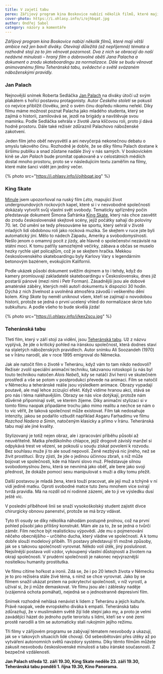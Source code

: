 ```yaml
---
title: V zajetí tabu
perex: Zářijový program kina Boskovice nabízí několik filmů, které mají větší ambice než jen bavit diváky. Otevírají důležitá (až nepříjemná) témata a rozhodně stojí za to jim věnovat pozornost.
cover-photo: https://i.ohlasy.info/i/ojhbqat.jpg
author: Ondřej Sabol
category: názory a komentáře
---
```


*Zářijový program kina Boskovice nabízí několik filmů, které mají větší ambice než jen bavit diváky. Otevírají důležitá (až nepříjemná) témata a rozhodně stojí za to jim věnovat pozornost. Dva z nich se obracejí do naší nedávné minulosti – hraný film o dobrovolné oběti Jana Palacha a dokument o zrodu skateboardingu za normalizace. Dále se budu věnovat animovanému filmu Teheránská tabu, svědectví o světě svázaném náboženskými pravidly.*

### Jan Palach

Nejnovější snímek Roberta Sedláčka [Jan Palach](https://www.csfd.cz/film/541173-jan-palach/prehled/) na diváky útočí už svým plakátem s hořící postavou protagonisty. Autor *Českého století* se pokusil co nejvíce přiblížit člověku, jenž o svém činu dopředu nikomu neřekl. Díky filmu máme možnost poznat Palacha jako mladého studenta, který se zajímá o historii, zamilovává se, jezdí na brigády a navštěvuje svou maminku. Podle Sedláčka sehrála v životě Jana klíčovou roli, proto jí dává hodně prostoru. Dále také režisér zdůraznil Palachovo náboženské zakotvení.

Jeden film jeho oběť nevysvětlí a ani nevyčerpá nekonečnou debatu o smyslu takového činu. Rozhodně je dobře, že se díky filmu Palach dostane k širšímu publiku a snad zůstane nadále živý v nás samých. V boskovickém kině se *Jan Palach* bude promítat opakovaně a v celostátních médiích dostal mnoho prostoru, proto se v následujícím textu zaměřím na filmy, které máte šanci vidět jen jediný večer.

{% photo src="https://i.ohlasy.info/i/ojhbqat.jpg" %}

### King Skate

[Minule](http://www.ohlasy.info/clanky/2018/08/kino.html) jsem upozorňoval na ruský film *Léto*, mapující život undergroundových rockových kapel, které si i v nesvobodné společnosti dokázaly vytvořit svůj vlastní svět svobody. Tematicky spřízněný počin představuje dokument Šimona Šafránka [King Skate](https://www.csfd.cz/film/624383-king-skate/prehled/), který nás chce zasvětit do zrodu československé skejtové scény, jejíž počátky sahají do poloviny 70. let. Od umění se tedy přesouváme ke sportu, který sehrál v životě mladých lidí obdobnou roli jako rocková muzika. Se skejtem v ruce jste byli automatický jiní. Mělo to nádech Západu, Ameriky a svobodomyslnosti. Nešlo jenom o omamný pocit z jízdy, ale hlavně o společenství nezávislé na státní moci. K tomu patřily samozřejmě večírky, zábava a občas se muselo hezky rychle ujet policajtům, což je se skejtem hračka. Mekkou československého skateboardingu byly Karlovy Vary s legendárním betonovým bazénem, evokujícím Kalifornii.

Podle ukázek působí dokument svěžím dojmem a to i tehdy, když do kamery promlouvají zakladatelé skateboardingu v Československu, dnes již postarší pánové (mezi nimi i Petr Forman). Zásadnější jsou ale dobové amatérské záběry, kterých měli autoři dokumentu k dispozici 30 hodin. Dýchá z nich živelnost a uvolněná atmosféra závodů i veškerého dění kolem. *King Skate* by neměl uniknout všem, kteří se zajímají o novodobou historii, protože se jedná o první ucelený vhled do normalizace skrze tuto subkulturu. A podle všeho to bude skvělá jízda!

{% photo src="https://i.ohlasy.info/i/kex2scu.jpg" %}

### Teheránská tabu

Třetí film, který v září stojí za vidění, jsou [Teheránská tabu](https://www.csfd.cz/film/514475-teheranska-tabu/prehled/). Už z názvu vyplývá, že jde o kritický pohled na íránskou společnost, která dodnes staví na staletých náboženských pravidlech. Autor snímku Ali Soozandeh (1970) se v Íránu narodil, ale v roce 1995 emigroval do Německa.

Jak ale natočit film o životě v Teheránu, když vám to tam nikdo nedovolí? Režisér zvolil speciální animační techniku, takzvanou rotoskopii (u nás byl touto technikou natočen *Alois Nebel*), kdy se natáčí živí herci ve skutečném prostředí a vše se potom v postprodukci převede na animaci. Film se natočil v Německu a teheránské reálie jsou výsledkem animace. Obrazy vypadají poutavě, ale mají lehce zcizující efekt. Když vidíme hranou akci, stává se pro nás i téma naléhavějším. Obrazy se nás více dotýkají, protože nám důvěrně připomínají svět, ve kterém žijeme. Díky animační stylizaci si v tomto filmu naopak připadáme trochu jako mimo realitu a nechce se nám o to víc věřit, že taková společnost může existovat. Film tak nedosahuje intenzity, jakou se podařilo vzbudit například Asgaru Farhadímu ve filmu *Rozchod Nadera a Simin*, natočeným klasicky a přímo v Íránu. Teheránská tabu mají ale jiné kvality. 

Stylizovaný je totiž nejen obraz, ale i zpracování příběhu působí až neuvěřitelně. Matka předškolního chlapce, jejíž drogově závislý manžel si odpykává trest ve vězení, se pokouší u soudu získat povolení k rozvodu. Bez souhlasu muže jí to ale soud nepovolí. Ženě nezbývá nic jiného, než se živit prostitucí. Brzy zjistí, že jde o jedinou účinnou zbraň, s níž může bojovat ve společnosti, kde má hlavní slovo muž. Představuje silnou svobodomyslnou ženu, která se nevnímá jako oběť, ale bere jako svoji přednost, že dokáže pomocí sexu manipulovat s muži a díky tomu přežít. 

Další postavou je mladá žena, která touží pracovat, ale její muž a tchýně v ní vidí jedině matku. Oproti svobodné matce tuto ženu mnohem více svírají tvrdá pravidla. Má na rozdíl od ní rodinné zázemí, ale to ji ve výsledku dusí ještě víc. 

V poslední příběhové linii se snaží vysokoškolský student zajistit dívce chirurgicky obnovu panenství, protože se má brzy vdávat. 

Tyto tři osudy se díky několika náhodám postupně prolnou, což na první pohled působí jako přílišný konstrukt. Mám ale za to, že se jedná o tvůrčí záměr. Film nechce být realistickou výpovědí. Jde mu o pojmenování něčeho obecnějšího – určitého ducha, který vládne ve společnosti. A k tomu dobře slouží modelový příběh. Tři postavy představují tři možné způsoby, jak se s takovou společností vyrovnat. Někdo volí útěk, jiný poslušnost. Nejsilnější postava volí vzdor, vykoupený vlastní důstojností a životem na okraji společnosti. V prudérní společnosti je nakonec nejvýraznější nositelkou humanity prostitutka.

Ve filmu cítíme hořkost a ironii. Zdá se, že i po 20 letech života v Německu je to pro režiséra stále živé téma, s nímž se chce vyrovnat. Jako by se filmem snažil ukázat prstem na pokrytectví společnosti, v níž vyrostl, a užíval si, že ji může demaskovat. Ve filmu jsou ale i záblesky naděje (vzájemná ochota pomáhat), nejedná se o jednostranně depresivní film. 

Snímek rozhodně nehlásá nenávist k lidem z Teheránu a jejich kultuře. Právě naopak, vede evropského diváka k empatii. Teheránská tabu zdůrazňují, že v muslimském světě žijí lidé stejní jako my, a proto je velmi zavádějící házet do jednoho pytle teroristu s lidmi, kteří se v oné zemi prostě narodili a tím se automaticky stali rukojmím jejího režimu.

Tři filmy v zářijovém programu se zabývají tématem nesvobody a ukazují, jak se v takových situacích lidé chovají. Od sebeobětování přes útěky až po vytváření autonomních světů navzdory systému. Díky těmto filmům můžete zakusit nesvobodu  československé minulosti a tabu íránské současnosti. Z bezpečné vzdálenosti.


**Jan Palach středa 12. září 19.30, King Skate neděle 23. září 19.30, Teheránská tabu pondělí 1. října 19.30, Kino Panorama.**
